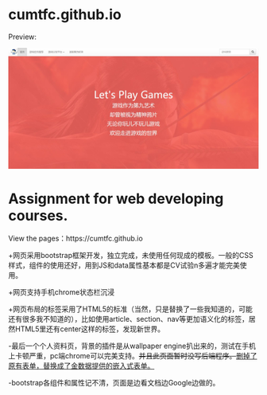 # cumtfc.github.io

<p>Preview:</p> 
<img src="img/preview .jpg"  />
<h1>Assignment for web developing courses.</h1>
<p>View the pages：https://cumtfc.github.io</p>

<p>+网页采用bootstrap框架开发，独立完成，未使用任何现成的模板。一般的CSS样式，组件的使用还好，用到JS和data属性基本都是CV试验n多遍才能完美使用。</p>
<p>+网页支持手机chrome状态栏沉浸</p>
<p>+网页布局的标签采用了HTML5的标准（当然，只是替换了一些我知道的，可能还有很多我不知道的），比如使用article、section、nav等更加语义化的标签，居然HTML5里还有center这样的标签，发现新世界。</p>
<p>-最后一个个人资料页，背景的插件是从wallpaper engine扒出来的，测试在手机上卡顿严重，pc端chrome可以完美支持。<del>并且此页面暂时没写后端程序。</del><ins>删掉了原有表单，替换成了金数据提供的嵌入式表单。</ins></p>
<p>-bootstrap各组件和属性记不清，页面是边看文档边Google边做的。</p>

